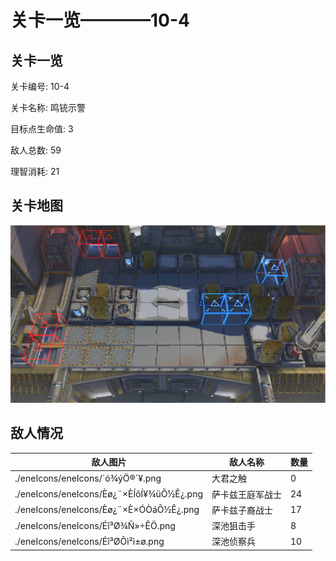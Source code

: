 # 关卡一览————10-4


## 关卡一览

关卡编号: 10-4

关卡名称: 鸣铳示警

目标点生命值: 3

敌人总数: 59

理智消耗: 21


## 关卡地图
![10-4](./oprMap/10-4.png)

## 敌人情况

| 敌人图片 | 敌人名称 | 数量  |
|---------|-----|-----|
| ./eneIcons/eneIcons/´ó¾ýÖ®´¥.png| 大君之触  |   0  |
| ./eneIcons/eneIcons/Èø¿¨×ÈÍõÍ¥¾üÕ½Ê¿.png| 萨卡兹王庭军战士  |   24  |
| ./eneIcons/eneIcons/Èø¿¨×È×ÓÒáÕ½Ê¿.png| 萨卡兹子裔战士  |   17  |
| ./eneIcons/eneIcons/Éî³Ø¾Ñ»÷ÊÖ.png| 深池狙击手  |   8  |
| ./eneIcons/eneIcons/Éî³ØÕì²ì±ø.png| 深池侦察兵  |   10  |

